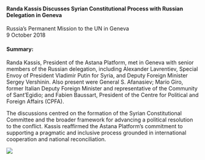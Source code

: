 <h4>Randa Kassis Discusses Syrian Constitutional Process with Russian Delegation in Geneva</h4>


Russia’s Permanent Mission to the UN in Geneva
<br>
9 October 2018


<h4>Summary:</h4>

Randa Kassis, President of the Astana Platform, met in Geneva with senior members of the Russian delegation, including Alexander Lavrentiev, Special Envoy of President Vladimir Putin for Syria, and Deputy Foreign Minister Sergey Vershinin. Also present were General S. Afanasiev; Mario Giro, former Italian Deputy Foreign Minister and representative of the Community of Sant’Egidio; and Fabien Baussart, President of the Centre for Political and Foreign Affairs (CPFA).

The discussions centred on the formation of the Syrian Constitutional Committee and the broader framework for advancing a political resolution to the conflict. Kassis reaffirmed the Astana Platform’s commitment to supporting a pragmatic and inclusive process grounded in international cooperation and national reconciliation.

![](18.JPG)
<p></p>
